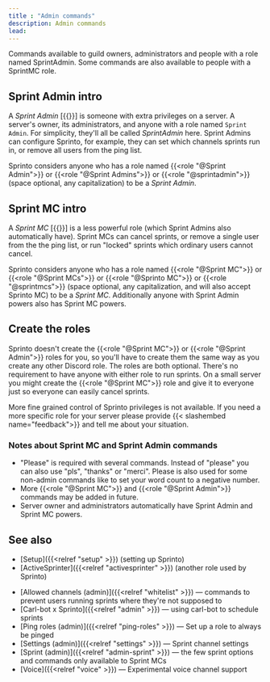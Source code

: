 ```yaml
---
title : "Admin commands"
description: Admin commands
lead: 
---
```

Commands available to guild owners, administrators and people with a role named SprintAdmin. Some commands are also available to people with a SprintMC role. 

## Sprint Admin intro

A _Sprint Admin_  [{{<tag-admin>}}] is someone with extra privileges on a server. A server's owner, its administrators, and anyone with a role named `Sprint Admin`. For simplicity, they'll all be called _SprintAdmin_ here. Sprint Admins can configure Sprinto, for example, they can set which channels sprints run in, or remove all users from the ping list.

Sprinto considers anyone who has a role named {{<role "@Sprint Admin">}} or {{<role "@Sprint Admins">}} or {{<role "@sprintadmin">}} (space optional, any capitalization) to be a _Sprint Admin_.

## Sprint MC intro

A _Sprint MC_ [{{<tag-mc>}}]  is a less powerful role (which Sprint Admins also automatically have). Sprint MCs can cancel sprints, or remove a single user from the the ping list, or run "locked" sprints which ordinary users cannot cancel.

Sprinto considers anyone who has a role named {{<role "@Sprint MC">}} or {{<role "@Sprint MCs">}} or {{<role "@Sprinto MC">}} or {{<role "@sprintmcs">}} (space optional, any capitalization, and will also accept Sprinto MC) to be a _Sprint MC_. Additionally anyone with Sprint Admin powers also has Sprint MC powers.

## Create the roles

Sprinto doesn't create the {{<role "@Sprint MC">}} or {{<role "@Sprint Admin">}} roles for you, so you'll have to create them the same way as you create any other Discord role. The roles are both optional. There's no requirement to have anyone with either role to run sprints. On a small server you might create the {{<role "@Sprint MC">}}  role and give it to everyone just so everyone can easily cancel sprints.

More fine grained control of Sprinto privileges is not available. If you need a more specific role for your server please provide {{< slashembed name="feedback">}} and tell me about your situation.

### Notes about Sprint MC and Sprint Admin commands

* "Please" is required with several commands. Instead of "please" you can also use "pls", "thanks" or "merci". Please is also used for some non-admin commands like to set your word count to a negative number. 
* More {{<role "@Sprint MC">}} and {{<role "@Sprint Admin">}} commands may be added in future.
* Server owner and administrators automatically have Sprint Admin and Sprint MC powers.

## See also
* [Setup]({{<relref "setup" >}}) (setting up Sprinto)
* [ActiveSprinter]({{<relref "activesprinter" >}}) (another role used by Sprinto)
- [Allowed channels (admin)]({{<relref "whitelist" >}}) — commands to prevent users running sprints where they're not supposed to
- [Carl-bot x Sprinto]({{<relref "admin" >}}) — using carl-bot to schedule sprints
- [Ping roles (admin)]({{<relref "ping-roles" >}})  — Set up a role to always be pinged
- [Settings (admin)]({{<relref "settings" >}}) — Sprint channel settings
- [Sprint (admin)]({{<relref "admin-sprint" >}}) — the few sprint options and commands only available to Sprint MCs
- [Voice]({{<relref "voice" >}}) — Experimental voice channel support
